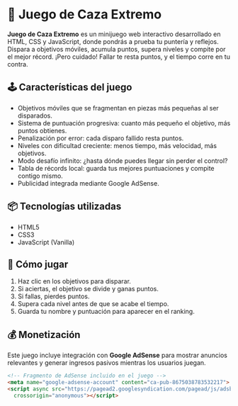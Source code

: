 # 🎯 Juego de Caza Extremo

**Juego de Caza Extremo** es un minijuego web interactivo desarrollado en HTML, CSS y JavaScript, donde pondrás a prueba tu puntería y reflejos. Dispara a objetivos móviles, acumula puntos, supera niveles y compite por el mejor récord. ¡Pero cuidado! Fallar te resta puntos, y el tiempo corre en tu contra.

## 🕹️ Características del juego

- Objetivos móviles que se fragmentan en piezas más pequeñas al ser disparados.
- Sistema de puntuación progresiva: cuanto más pequeño el objetivo, más puntos obtienes.
- Penalización por error: cada disparo fallido resta puntos.
- Niveles con dificultad creciente: menos tiempo, más velocidad, más objetivos.
- Modo desafío infinito: ¿hasta dónde puedes llegar sin perder el control?
- Tabla de récords local: guarda tus mejores puntuaciones y compite contigo mismo.
- Publicidad integrada mediante Google AdSense.

## 📦 Tecnologías utilizadas

- HTML5
- CSS3
- JavaScript (Vanilla)

## 🚀 Cómo jugar

1. Haz clic en los objetivos para disparar.
2. Si aciertas, el objetivo se divide y ganas puntos.
3. Si fallas, pierdes puntos.
4. Supera cada nivel antes de que se acabe el tiempo.
5. Guarda tu nombre y puntuación para aparecer en el ranking.

## 💰 Monetización

Este juego incluye integración con **Google AdSense** para mostrar anuncios relevantes y generar ingresos pasivos mientras los usuarios juegan.

```html
<!-- Fragmento de AdSense incluido en el juego -->
<meta name="google-adsense-account" content="ca-pub-8675038783532217">
<script async src="https://pagead2.googlesyndication.com/pagead/js/adsbygoogle.js?client=ca-pub-8675038783532217"
  crossorigin="anonymous"></script>
